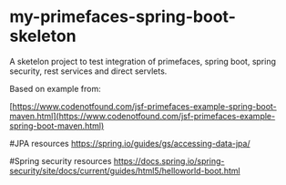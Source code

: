 # my-primefaces-spring-boot-skeleton

A sketelon project to test integration of primefaces, spring boot, spring security, rest services and direct servlets.

Based on example from:

[https://www.codenotfound.com/jsf-primefaces-example-spring-boot-maven.html](https://www.codenotfound.com/jsf-primefaces-example-spring-boot-maven.html)

#JPA resources
https://spring.io/guides/gs/accessing-data-jpa/

#Spring security resources
https://docs.spring.io/spring-security/site/docs/current/guides/html5/helloworld-boot.html
